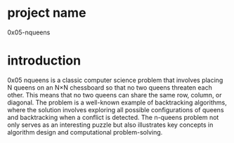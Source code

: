 # project name
0x05-nqueens

# introduction
0x05 nqueens is a classic computer science problem that involves placing N queens on an N×N chessboard so that no two queens threaten each other. This means that no two queens can share the same row, column, or diagonal. The problem is a well-known example of backtracking algorithms, where the solution involves exploring all possible configurations of queens and backtracking when a conflict is detected. The n-queens problem not only serves as an interesting puzzle but also illustrates key concepts in algorithm design and computational problem-solving.
